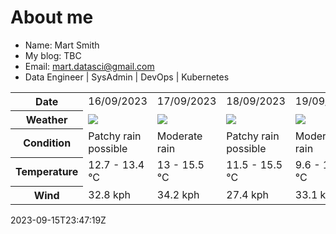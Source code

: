 # About me

- Name: Mart Smith
- My blog: TBC
- Email: [mart.datasci@gmail.com](mailto:mart.datasci6@gmail.com)
- Data Engineer | SysAdmin | DevOps | Kubernetes


<table>
    <tr>
        <th>Date</th>
        <td>16/09/2023</td><td>17/09/2023</td><td>18/09/2023</td><td>19/09/2023</td><td>20/09/2023</td><td>21/09/2023</td><td>22/09/2023</td>
    </tr>
    <tr>
        <th>Weather</th>
        <td><img src="https://cdn.weatherapi.com/weather/64x64/day/176.png"/></td><td><img src="https://cdn.weatherapi.com/weather/64x64/day/302.png"/></td><td><img src="https://cdn.weatherapi.com/weather/64x64/day/176.png"/></td><td><img src="https://cdn.weatherapi.com/weather/64x64/day/302.png"/></td><td><img src="https://cdn.weatherapi.com/weather/64x64/day/176.png"/></td><td><img src="https://cdn.weatherapi.com/weather/64x64/day/176.png"/></td><td><img src="https://cdn.weatherapi.com/weather/64x64/day/113.png"/></td>
    </tr>
    <tr>
        <th>Condition</th>
        <td width="200px">Patchy rain possible</td><td width="200px">Moderate rain</td><td width="200px">Patchy rain possible</td><td width="200px">Moderate rain</td><td width="200px">Patchy rain possible</td><td width="200px">Patchy rain possible</td><td width="200px">Sunny</td>
    </tr>
    <tr>
        <th>Temperature</th>
        <td>12.7 -  13.4 °C</td><td>13 -  15.5 °C</td><td>11.5 -  15.5 °C</td><td>9.6 -  14.8 °C</td><td>10.6 -  15.1 °C</td><td>9.4 -  13.8 °C</td><td>7.3 -  12.3 °C</td>
    </tr>
    <tr>
        <th>Wind</th>
        <td>32.8 kph</td><td>34.2 kph</td><td>27.4 kph</td><td>33.1 kph</td><td>25.2 kph</td><td>27.7 kph</td><td>15.8 kph</td>
    </tr>
</table>


2023-09-15T23:47:19Z


